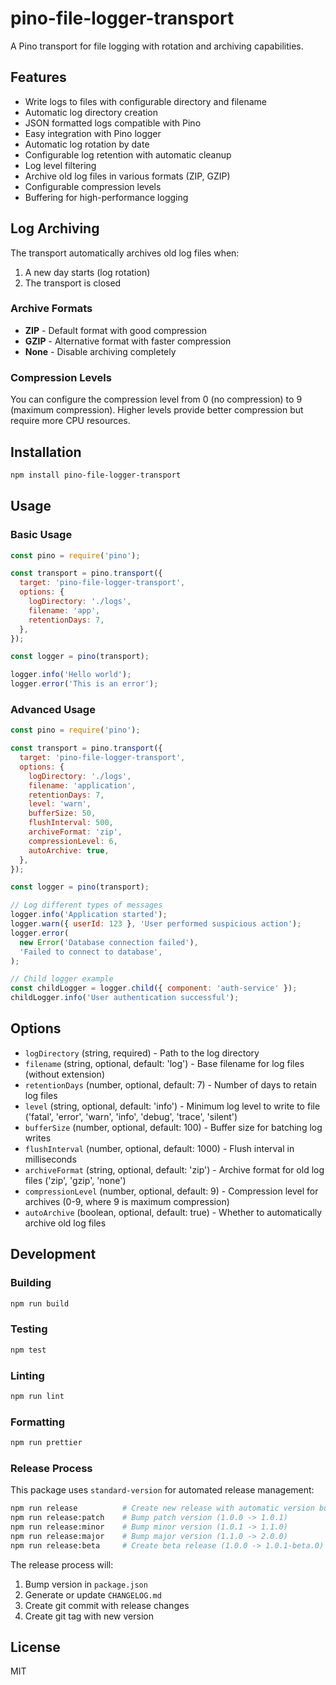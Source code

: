 # pino-file-logger-transport

A Pino transport for file logging with rotation and archiving capabilities.

## Features

- Write logs to files with configurable directory and filename
- Automatic log directory creation
- JSON formatted logs compatible with Pino
- Easy integration with Pino logger
- Automatic log rotation by date
- Configurable log retention with automatic cleanup
- Log level filtering
- Archive old log files in various formats (ZIP, GZIP)
- Configurable compression levels
- Buffering for high-performance logging

## Log Archiving

The transport automatically archives old log files when:
1. A new day starts (log rotation)
2. The transport is closed

### Archive Formats

- **ZIP** - Default format with good compression
- **GZIP** - Alternative format with faster compression
- **None** - Disable archiving completely

### Compression Levels

You can configure the compression level from 0 (no compression) to 9 (maximum compression). Higher levels provide better compression but require more CPU resources.

## Installation

```bash
npm install pino-file-logger-transport
```

## Usage

### Basic Usage

```javascript
const pino = require('pino');

const transport = pino.transport({
  target: 'pino-file-logger-transport',
  options: {
    logDirectory: './logs',
    filename: 'app',
    retentionDays: 7,
  },
});

const logger = pino(transport);

logger.info('Hello world');
logger.error('This is an error');
```

### Advanced Usage

```javascript
const pino = require('pino');

const transport = pino.transport({
  target: 'pino-file-logger-transport',
  options: {
    logDirectory: './logs',
    filename: 'application',
    retentionDays: 7,
    level: 'warn',
    bufferSize: 50,
    flushInterval: 500,
    archiveFormat: 'zip',
    compressionLevel: 6,
    autoArchive: true,
  },
});

const logger = pino(transport);

// Log different types of messages
logger.info('Application started');
logger.warn({ userId: 123 }, 'User performed suspicious action');
logger.error(
  new Error('Database connection failed'),
  'Failed to connect to database',
);

// Child logger example
const childLogger = logger.child({ component: 'auth-service' });
childLogger.info('User authentication successful');
```

## Options

- `logDirectory` (string, required) - Path to the log directory
- `filename` (string, optional, default: 'log') - Base filename for log files (without extension)
- `retentionDays` (number, optional, default: 7) - Number of days to retain log files
- `level` (string, optional, default: 'info') - Minimum log level to write to file ('fatal', 'error', 'warn', 'info', 'debug', 'trace', 'silent')
- `bufferSize` (number, optional, default: 100) - Buffer size for batching log writes
- `flushInterval` (number, optional, default: 1000) - Flush interval in milliseconds
- `archiveFormat` (string, optional, default: 'zip') - Archive format for old log files ('zip', 'gzip', 'none')
- `compressionLevel` (number, optional, default: 9) - Compression level for archives (0-9, where 9 is maximum compression)
- `autoArchive` (boolean, optional, default: true) - Whether to automatically archive old log files

## Development

### Building

```bash
npm run build
```

### Testing

```bash
npm test
```

### Linting

```bash
npm run lint
```

### Formatting

```bash
npm run prettier
```

### Release Process

This package uses `standard-version` for automated release management:

```bash
npm run release          # Create new release with automatic version bump
npm run release:patch    # Bump patch version (1.0.0 -> 1.0.1)
npm run release:minor    # Bump minor version (1.0.1 -> 1.1.0)
npm run release:major    # Bump major version (1.1.0 -> 2.0.0)
npm run release:beta     # Create beta release (1.0.0 -> 1.0.1-beta.0)
```

The release process will:
1. Bump version in `package.json`
2. Generate or update `CHANGELOG.md`
3. Create git commit with release changes
4. Create git tag with new version

## License

MIT
